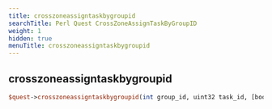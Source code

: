 ```yaml
---
title: crosszoneassigntaskbygroupid
searchTitle: Perl Quest CrossZoneAssignTaskByGroupID
weight: 1
hidden: true
menuTitle: crosszoneassigntaskbygroupid
---
```

## crosszoneassigntaskbygroupid
```perl
$quest->crosszoneassigntaskbygroupid(int group_id, uint32 task_id, [bool enforce_level_requirement = false])
```
